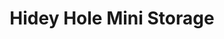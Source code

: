 ---
title: "Hidey Hole Mini Storage"
url: /south-zanesville/hidey-hole-mini-storage/
shop: Mieten
---